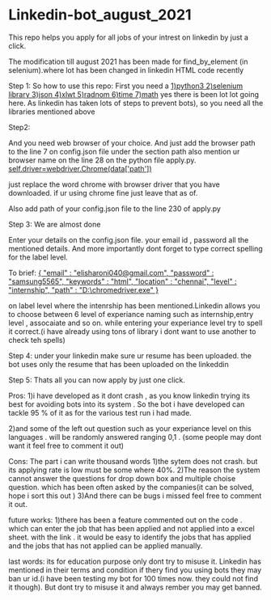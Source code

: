 # Linkedin-bot_august_2021
This repo helps you apply for all jobs of your intrest on linkedin by just a click.

The modification till august 2021 has been made for find_by_element (in selenium).where lot has been changed in linkedin HTML code recently


Step 1:
So how to use this repo:
First you need a 
[1)python3
2)selenium library
3)json
4)xlwt
5)radnom
6)time
7)math](url)
yes there is been lot lot going here. As linkedin has taken lots of steps to prevent bots), so you need all the libraries mentioned above

Step2:

And you need web browser of your choice. And just add the browser path to the line 7 on  config.json file under the section path
also mention ur browser name on the line 28 on the python file apply.py. 
[self.driver=webdriver.Chrome(data['path'])](url)

just replace the word chrome with browser driver that you have downloaded. if ur using chrome fine just leave that as of.

Also add path of your config.json file to the line 230 of apply.py

Step 3:
We are almost done

Enter your details on the config.json file. your email id  , password all the mentioned details. And more importantly dont forget to type correct spelling for the label level.

To brief:
[{
    "email" : "elisharoni040@gmail.com",
    "password" : "samsung5565",
    "keywords" : "html",
    "location" : "chennai",
    "level" : "internship", 
    "path" : "D:\\chromedriver.exe"
}](url)

on label level where the intenrship has been mentioned.Linkedin allows you to choose between 6 level of experiance naming such as internship,entry level , assocaiate and so on. while entering your experiance level try to spell it correct.(i have already using tons of library i dont want to use another to check teh spells)

Step 4:
under your linkedin make sure ur resume has been uploaded. the bot uses only the resume that has been uploaded on the linkeddin

Step 5:
Thats all you can now apply by just one click.



Pros:
1)i have developed as it dont crash , as you know linkedin trying its best for avoiding bots into its system . So the bot i have developed can tackle 95 % of it as for the various test run i had made.

2)and some of the left out question such as your experiance level on this languages . will be randomly answered ranging 0,1 . (some people may dont want it feel free to comment it out)

Cons:
 The part i can write thousand words
 1)the sytem does not crash. but its applying rate is low must be some where 40%.
 2)The reason the system cannot answer the questions for drop down box and multiple choise question. which has been often asked by the companies(it can be solved, hope i sort this out )
 3)And there can be bugs i missed feel free to comment it out.
 
 future works:
 1)there has been a feature commented out on the code . which can enter the job that has been applied and not applied into a excel sheet. with the link . it would be easy to identify the jobs that has applied and the jobs that has not applied can be applied manually.
 
 last words:
 its for education purpose only dont try to misuse it. Linkedin has mentioned in their terms and condition if thery find you using bots they may ban ur id.(i have been testing my bot for 100 times now. they could not find it though). But dont try to misuse it and always rember you may get banned.

